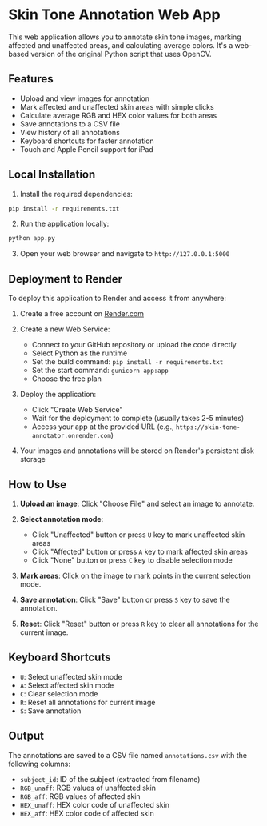 # Skin Tone Annotation Web App

This web application allows you to annotate skin tone images, marking affected and unaffected areas, and calculating average colors. It's a web-based version of the original Python script that uses OpenCV.

## Features

- Upload and view images for annotation
- Mark affected and unaffected skin areas with simple clicks
- Calculate average RGB and HEX color values for both areas
- Save annotations to a CSV file
- View history of all annotations
- Keyboard shortcuts for faster annotation
- Touch and Apple Pencil support for iPad

## Local Installation

1. Install the required dependencies:

```bash
pip install -r requirements.txt
```

2. Run the application locally:

```bash
python app.py
```

3. Open your web browser and navigate to `http://127.0.0.1:5000`

## Deployment to Render

To deploy this application to Render and access it from anywhere:

1. Create a free account on [Render.com](https://render.com)

2. Create a new Web Service:
   - Connect to your GitHub repository or upload the code directly
   - Select Python as the runtime
   - Set the build command: `pip install -r requirements.txt`
   - Set the start command: `gunicorn app:app`
   - Choose the free plan

3. Deploy the application:
   - Click "Create Web Service"
   - Wait for the deployment to complete (usually takes 2-5 minutes)
   - Access your app at the provided URL (e.g., `https://skin-tone-annotator.onrender.com`)

4. Your images and annotations will be stored on Render's persistent disk storage

## How to Use

1. **Upload an image**: Click "Choose File" and select an image to annotate.

2. **Select annotation mode**:
   - Click "Unaffected" button or press `U` key to mark unaffected skin areas
   - Click "Affected" button or press `A` key to mark affected skin areas
   - Click "None" button or press `C` key to disable selection mode

3. **Mark areas**: Click on the image to mark points in the current selection mode.

4. **Save annotation**: Click "Save" button or press `S` key to save the annotation.

5. **Reset**: Click "Reset" button or press `R` key to clear all annotations for the current image.

## Keyboard Shortcuts

- `U`: Select unaffected skin mode
- `A`: Select affected skin mode
- `C`: Clear selection mode
- `R`: Reset all annotations for current image
- `S`: Save annotation

## Output

The annotations are saved to a CSV file named `annotations.csv` with the following columns:
- `subject_id`: ID of the subject (extracted from filename)
- `RGB_unaff`: RGB values of unaffected skin
- `RGB_aff`: RGB values of affected skin
- `HEX_unaff`: HEX color code of unaffected skin
- `HEX_aff`: HEX color code of affected skin
